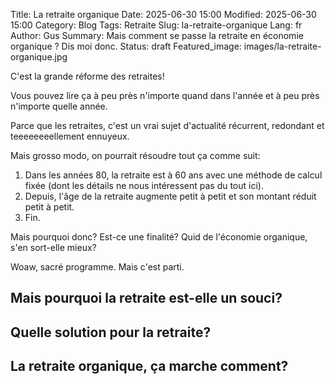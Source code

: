 Title: La retraite organique
Date: 2025-06-30 15:00
Modified: 2025-06-30 15:00
Category: Blog
Tags: Retraite
Slug: la-retraite-organique
Lang: fr
Author: Gus
Summary: Mais comment se passe la retraite en économie organique ? Dis moi donc.
Status: draft
Featured_image: images/la-retraite-organique.jpg

C'est la grande réforme des retraites!

Vous pouvez lire ça à peu près n'importe quand dans l'année et à peu près n'importe quelle année.

Parce que les retraites, c'est un vrai sujet d'actualité récurrent, redondant et teeeeeeeellement ennuyeux.

Mais grosso modo, on pourrait résoudre tout ça comme suit:

1. Dans les années 80, la retraite est à 60 ans avec une méthode de calcul fixée (dont les détails ne nous intéressent pas du tout ici).
1. Depuis, l'âge de la retraite augmente petit à petit et son montant réduit petit à petit.
1. Fin.

Mais pourquoi donc?
Est-ce une finalité?
Quid de l'économie organique, s'en sort-elle mieux?

Woaw, sacré programme.
Mais c'est parti.

## Mais pourquoi la retraite est-elle un souci?

## Quelle solution pour la retraite?

## La retraite organique, ça marche comment?
